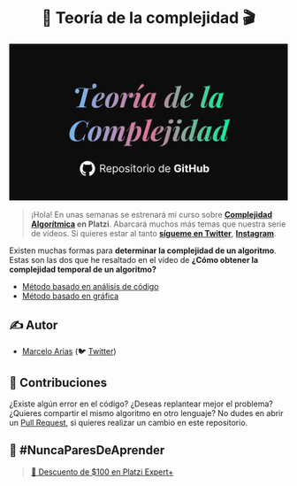 <h1 align="center">🐍 Teoría de la complejidad 🎬</h1>

![Teoría de la Complejidad](./.github/thumbnail.png)


> ¡Hola! En unas semanas se estrenará mi curso sobre **[Complejidad Algorítmica](https://platzi.com/cursos/complejidad-js) en Platzi**. Abarcará muchos más temas que nuestra serie de vídeos. Si quieres estar al tanto **[sígueme en Twitter](https://twitter.com/360macky)**, **[Instagram](https://www.instagram.com/360macky/)**.


Existen muchas formas para **determinar la complejidad de un algoritmo**. Estas son las dos que he resaltado en el vídeo de **¿Cómo obtener la complejidad temporal de un algoritmo?**

* [Método basado en análisis de código](./)
* [Método basado en gráfica](./)


## ✍ Autor
* [Marcelo Arias](https://github.com/360macky) (🐦 [Twitter](https://twitter.com/360macky))


## 🙌 Contribuciones
¿Existe algún error en el código? ¿Deseas replantear mejor el problema? ¿Quieres compartir el mismo algoritmo en otro lenguaje? No dudes en abrir un [Pull Request](), si quieres realizar un cambio en este repositorio.

## 💚 #NuncaParesDeAprender
> [🎁 Descuento de $100 en Platzi Expert+](https://unete.platzi.com/p/?utm_campaign=af_z8nz47zasr9n20g7hz8nz47zi3etbtjj)
